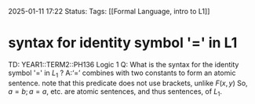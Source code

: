 2025-01-11 17:22
Status: 
Tags: [[Formal Language, intro to L1]]
# syntax for identity symbol '=' in L1

TD: YEAR1::TERM2::PH136 Logic 1
Q: What is the syntax for the identity symbol '=' in $L_{1}$
?
A:‘=’ combines with two constants to form an atomic sentence.
note that this predicate does not use brackets, unlike $F(x,y)$
So, $a=b; a=a$, etc. are atomic sentences, and thus sentences, of $L_1$.
<!--ID: 1736616757705-->

